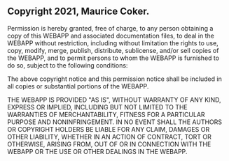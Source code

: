 ## Copyright 2021, Maurice Coker.


Permission is hereby granted, free of charge, to any person obtaining a copy of this WEBAPP and associated documentation files, to deal in the WEBAPP without restriction, including without limitation the rights to use, copy, modify, merge, publish, distribute, sublicense, and/or sell copies of the WEBAPP, and to permit persons to whom the WEBAPP is furnished to do so, subject to the following conditions:

The above copyright notice and this permission notice shall be included in all copies or substantial portions of the WEBAPP.

THE WEBAPP IS PROVIDED "AS IS", WITHOUT WARRANTY OF ANY KIND, EXPRESS OR IMPLIED, INCLUDING BUT NOT LIMITED TO THE WARRANTIES OF MERCHANTABILITY, FITNESS FOR A PARTICULAR PURPOSE AND NONINFRINGEMENT. IN NO EVENT SHALL THE AUTHORS OR COPYRIGHT HOLDERS BE LIABLE FOR ANY CLAIM, DAMAGES OR OTHER LIABILITY, WHETHER IN AN ACTION OF CONTRACT, TORT OR OTHERWISE, ARISING FROM, OUT OF OR IN CONNECTION WITH THE WEBAPP OR THE USE OR OTHER DEALINGS IN THE WEBAPP.
